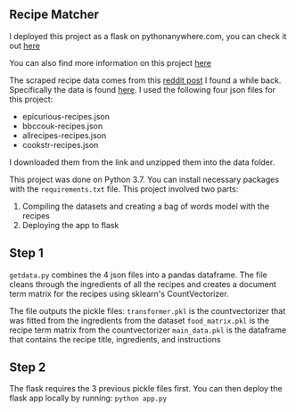 ## Recipe Matcher

I deployed this project as a flask on pythonanywhere.com, you can check it out [here](http://recipefinder.pythonanywhere.com/)

You can also find more information on this project [here](https://alexnguyen9.github.io/project/recipematcher/)

The scraped recipe data comes from this [reddit post](https://www.reddit.com/r/datasets/comments/94awca/thousands_of_recipes_from_epicurious_bbc/) I found a while back.  Specifically the data is found [here](https://archive.org/download/recipes-en-201706/).  I used  the following  four json files for this project:
 * epicurious-recipes.json 
* bbccouk-recipes.json
* allrecipes-recipes.json
* cookstr-recipes.json 

I downloaded them from the link and unzipped them into the data folder.




This project was done on Python 3.7.  You can install necessary packages with the `requirements.txt` file.  This project involved two parts:
1. Compiling the datasets and creating a bag of words model with the recipes
2.  Deploying the app to flask

## Step 1
`getdata.py` combines the 4 json files into a pandas dataframe.  The file cleans through the ingredients of all the recipes and creates a document term matrix for the recipes using sklearn's CountVectorizer.

The file outputs the pickle files:
`transformer.pkl` is the countvectorizer that was fitted from the ingredients from the dataset
`food_matrix.pkl` is the recipe term matrix from the countvectorizer
`main_data.pkl` is the dataframe that contains the recipe title, ingredients, and instructions

## Step 2
The flask requires the 3 previous pickle files first. You can then deploy the flask app locally by running:
 `python app.py`
